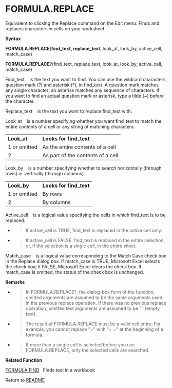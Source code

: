 # FORMULA.REPLACE

Equivalent to clicking the Replace command on the Edit menu. Finds and
replaces characters in cells on your worksheet.

**Syntax**

**FORMULA.REPLACE**(**find\_text, replace\_text**, look\_at, look\_by,
active\_cell, match\_case)

**FORMULA.REPLACE**?(find\_text, replace\_text, look\_at, look\_by,
active\_cell, match\_case)

Find\_text&nbsp;&nbsp;&nbsp;&nbsp;is the text you want to find. You can
use the wildcard characters, question mark (?) and asterisk (\*), in
find\_text. A question mark matches any single character; an asterisk
matches any sequence of characters. If you want to find an actual
question mark or asterisk, type a tilde (\~) before the character.

Replace\_text&nbsp;&nbsp;&nbsp;&nbsp;is the text you want to replace
find\_text with.

Look\_at&nbsp;&nbsp;&nbsp;&nbsp;is a number specifying whether you want
find\_text to match the entire contents of a cell or any string of
matching characters.

|              |                                   |
| ------------ | --------------------------------- |
| **Look\_at** | **Looks for find\_text**          |
| 1 or omitted | As the entire contents of a cell  |
| 2            | As part of the contents of a cell |

Look\_by&nbsp;&nbsp;&nbsp;&nbsp;is a number specifying whether to search
horizontally (through rows) or vertically (through columns).

|              |                          |
| ------------ | ------------------------ |
| **Look\_by** | **Looks for find\_text** |
| 1 or omitted | By rows                  |
| 2            | By columns               |

Active\_cell&nbsp;&nbsp;&nbsp;&nbsp;is a logical value specifying the
cells in which find\_text is to be replaced.

  - > If active\_cell is TRUE, find\_text is replaced in the active cell
    > only.

  - > If active\_cell is FALSE, find\_text is replaced in the entire
    > selection, or, if the selection is a single cell, in the entire
    > sheet.


Match\_case&nbsp;&nbsp;&nbsp;&nbsp;is a logical value corresponding to
the Match Case check box in the Replace dialog box. If match\_case is
TRUE, Microsoft Excel selects the check box; if FALSE, Microsoft Excel
clears the check box. If match\_case is omitted, the status of the check
box is unchanged.

**Remarks**

  - > In FORMULA.REPLACE?, the dialog-box form of the function, omitted
    > arguments are assumed to be the same arguments used in the
    > previous replace operation. If there was no previous replace
    > operation, omitted text arguments are assumed to be "" (empty
    > text).

  - > The result of FORMULA.REPLACE must be a valid cell entry. For
    > example, you cannot replace "=" with "= =" at the beginning of a
    > formula.

  - > If more than a single cell is selected before you use
    > FORMULA.REPLACE, only the selected cells are searched.


**Related Function**

[FORMULA.FIND](FORMULA.FIND.md)&nbsp;&nbsp;&nbsp;Finds text in a workbook



Return to [README](README.md)

